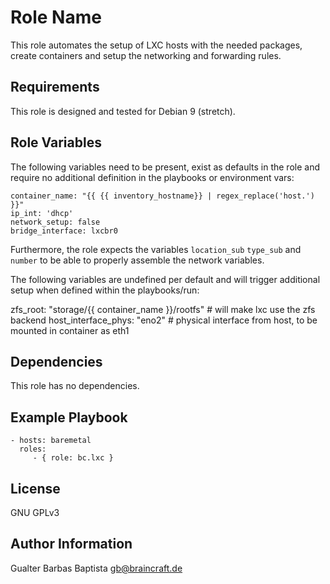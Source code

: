 Role Name
=========

This role automates the setup of LXC hosts with the needed packages, create containers and setup the networking and forwarding rules.

Requirements
------------

This role is designed and tested for Debian 9 (stretch).

Role Variables
--------------

The following variables need to be present, exist as defaults in the role and require no additional definition in the playbooks or environment vars:

```
container_name: "{{ {{ inventory_hostname}} | regex_replace('host.') }}"
ip_int: 'dhcp'
network_setup: false
bridge_interface: lxcbr0
```

Furthermore, the role expects the variables ```location_sub``` ```type_sub``` and ```number``` to be able to properly assemble the network variables.

The following variables are undefined per default and will trigger additional setup when defined within the playbooks/run:

zfs_root: "storage/{{ container_name }}/rootfs"   # will make lxc use the zfs backend
host_interface_phys: "eno2"                       # physical interface from host, to be mounted in container as eth1



Dependencies
------------

This role has no dependencies.

Example Playbook
----------------

    - hosts: baremetal
      roles:
         - { role: bc.lxc }

License
-------

GNU GPLv3

Author Information
------------------

Gualter Barbas Baptista <gb@braincraft.de>
